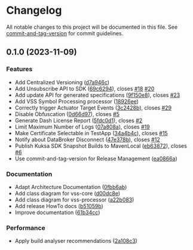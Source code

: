 # Changelog

All notable changes to this project will be documented in this file. See [commit-and-tag-version](https://github.com/absolute-version/commit-and-tag-version) for commit guidelines.

## 0.1.0 (2023-11-09)


### Features

* Add Centralized Versioning ([d7a946c](https://github.com/SoftwareDefinedVehicle/kuksa-sdk-android/commit/d7a946ccaaef9898e3d02a9b3f879e897ac1df0f))
* Add Unsubscribe API to SDK ([69c6294](https://github.com/SoftwareDefinedVehicle/kuksa-sdk-android/commit/69c62943780046316e4c04b91a063cef63679d0d)), closes [#18](https://github.com/SoftwareDefinedVehicle/kuksa-sdk-android/issues/18) [#20](https://github.com/SoftwareDefinedVehicle/kuksa-sdk-android/issues/20)
* Add update API for generated specifications ([9f150e8](https://github.com/SoftwareDefinedVehicle/kuksa-sdk-android/commit/9f150e801929c8836290c6db9dd76bee37d12340)), closes [#23](https://github.com/SoftwareDefinedVehicle/kuksa-sdk-android/issues/23)
* Add VSS Symbol Processing processor ([18926ee](https://github.com/SoftwareDefinedVehicle/kuksa-sdk-android/commit/18926ee0cb15f534855e9dd646c1a30e2542719c))
* Correctly trigger Actuator Target Events ([3c2428b](https://github.com/SoftwareDefinedVehicle/kuksa-sdk-android/commit/3c2428b0efa73d75aee00b4632011b6f7caf7de3)), closes [#29](https://github.com/SoftwareDefinedVehicle/kuksa-sdk-android/issues/29)
* Disable Obfuscation ([0d66d97](https://github.com/SoftwareDefinedVehicle/kuksa-sdk-android/commit/0d66d97c398531fe9429e0f0d19285dbea3eaf1d)), closes [#5](https://github.com/SoftwareDefinedVehicle/kuksa-sdk-android/issues/5)
* Generate Dash License Report ([5fdc0d1](https://github.com/SoftwareDefinedVehicle/kuksa-sdk-android/commit/5fdc0d14a39b2259cfc13ae093a3ffb01e622edb)), closes [#2](https://github.com/SoftwareDefinedVehicle/kuksa-sdk-android/issues/2)
* Limit Maximum Number of Logs ([07a808a](https://github.com/SoftwareDefinedVehicle/kuksa-sdk-android/commit/07a808aad2d8a5dcfb4aa51e1efe67e3826633e2)), closes [#19](https://github.com/SoftwareDefinedVehicle/kuksa-sdk-android/issues/19)
* Make Certificate Selectable in TestApp ([34a4b4c](https://github.com/SoftwareDefinedVehicle/kuksa-sdk-android/commit/34a4b4c250d3b8da53ff912578e74e93b246efb8)), closes [#15](https://github.com/SoftwareDefinedVehicle/kuksa-sdk-android/issues/15)
* Notify about DataBroker Disconnect ([47e378b](https://github.com/SoftwareDefinedVehicle/kuksa-sdk-android/commit/47e378bdacbe37e2c4b497a30872418244bc3537)), closes [#12](https://github.com/SoftwareDefinedVehicle/kuksa-sdk-android/issues/12)
* Publish Kuksa SDK Snapshot Builds to MavenLocal ([eb63872](https://github.com/SoftwareDefinedVehicle/kuksa-sdk-android/commit/eb63872da13e929b9664dc7904cc743ff0123867)), closes [#6](https://github.com/SoftwareDefinedVehicle/kuksa-sdk-android/issues/6)
* Use commit-and-tag-version for Release Management ([ea0866a](https://github.com/SoftwareDefinedVehicle/kuksa-sdk-android/commit/ea0866a2ec5df4db793cb932e5a5f2b516d9309b))


### Documentation

* Adapt Architecture Documentation ([0fbb6ab](https://github.com/SoftwareDefinedVehicle/kuksa-sdk-android/commit/0fbb6ab2af1b08156860f7cdb74650db458d50ef))
* Add class diagram for vss-core ([d00dc8e](https://github.com/SoftwareDefinedVehicle/kuksa-sdk-android/commit/d00dc8e79602bcbb0716804b0b9d7468dcccd022))
* Add class diagram for vss-processor ([a22b083](https://github.com/SoftwareDefinedVehicle/kuksa-sdk-android/commit/a22b083f010899a63acb19e03bf04d30603c6590))
* Add release HowTo docs ([b51059b](https://github.com/SoftwareDefinedVehicle/kuksa-sdk-android/commit/b51059bf0c5806e32ccd9ddcc1ea85cb7c91ef97))
* Improve documentation ([61b34cc](https://github.com/SoftwareDefinedVehicle/kuksa-sdk-android/commit/61b34cc903a9ecaff1c84b5451d14340ce2daaaa))


### Performance

* Apply build analyser recommendations ([2a108c3](https://github.com/SoftwareDefinedVehicle/kuksa-sdk-android/commit/2a108c3bf0dbe9688d781f2f199c8deaba2cd1fd))
